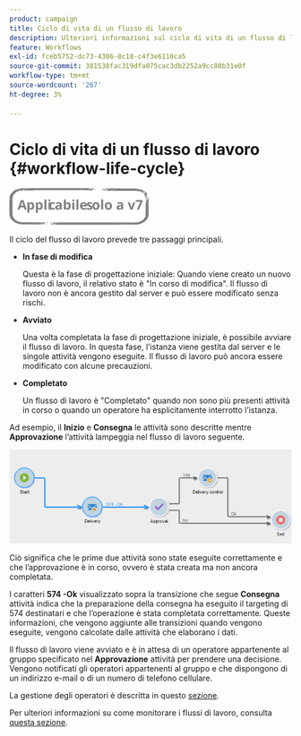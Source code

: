 ```yaml
---
product: campaign
title: Ciclo di vita di un flusso di lavoro
description: Ulteriori informazioni sul ciclo di vita di un flusso di lavoro
feature: Workflows
exl-id: fceb5752-dc73-4386-8c18-c4f3e6110ca5
source-git-commit: 381538fac319dfa075cac3db2252a9cc80b31e0f
workflow-type: tm+mt
source-wordcount: '267'
ht-degree: 3%

---
```


# Ciclo di vita di un flusso di lavoro {#workflow-life-cycle}

![](../../assets/v7-only.svg)

Il ciclo del flusso di lavoro prevede tre passaggi principali.

* **In fase di modifica**

   Questa è la fase di progettazione iniziale: Quando viene creato un nuovo flusso di lavoro, il relativo stato è &quot;In corso di modifica&quot;. Il flusso di lavoro non è ancora gestito dal server e può essere modificato senza rischi.

* **Avviato**

   Una volta completata la fase di progettazione iniziale, è possibile avviare il flusso di lavoro. In questa fase, l’istanza viene gestita dal server e le singole attività vengono eseguite. Il flusso di lavoro può ancora essere modificato con alcune precauzioni.

* **Completato**

   Un flusso di lavoro è &quot;Completato&quot; quando non sono più presenti attività in corso o quando un operatore ha esplicitamente interrotto l’istanza.

Ad esempio, il **Inizio** e **Consegna** le attività sono descritte mentre **Approvazione** l’attività lampeggia nel flusso di lavoro seguente.

![](assets/new-workflow-6.png)

Ciò significa che le prime due attività sono state eseguite correttamente e che l’approvazione è in corso, ovvero è stata creata ma non ancora completata.

I caratteri **574 -Ok** visualizzato sopra la transizione che segue **Consegna** attività indica che la preparazione della consegna ha eseguito il targeting di 574 destinatari e che l’operazione è stata completata correttamente. Queste informazioni, che vengono aggiunte alle transizioni quando vengono eseguite, vengono calcolate dalle attività che elaborano i dati.

Il flusso di lavoro viene avviato e è in attesa di un operatore appartenente al gruppo specificato nel **Approvazione** attività per prendere una decisione. Vengono notificati gli operatori appartenenti al gruppo e che dispongono di un indirizzo e-mail o di un numero di telefono cellulare.

La gestione degli operatori è descritta in questo [sezione](../../platform/using/access-management.md).

Per ulteriori informazioni su come monitorare i flussi di lavoro, consulta [questa sezione](monitoring-workflow-execution.md).
